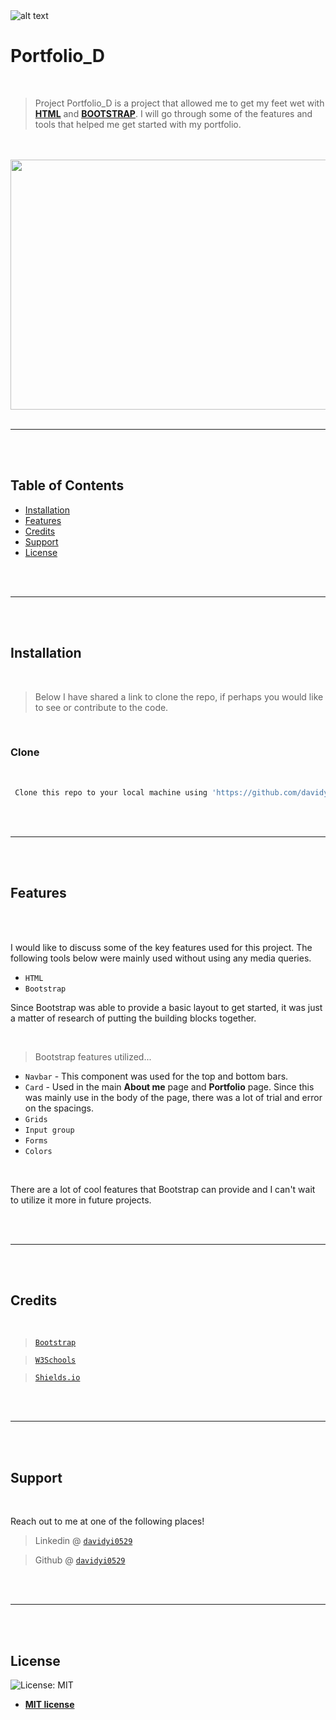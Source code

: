 <img src="https://github.com/davidyi0529/Portfolio_D/blob/master/assets/images/logo.png?raw=true" alt="alt text" title="David Yi">

<br />

# Portfolio_D

<br />

> Project Portfolio_D is a project that allowed me to get my feet wet with **[HTML](https://html.spec.whatwg.org/)** and **[BOOTSTRAP](https://getbootstrap.com/)**.
  I will go through some of the features and tools that helped me get started with my portfolio.

<br />
<br />

<img src="https://github.com/davidyi0529/Portfolio_D/blob/master/assets/images/about.png?raw=true" width="1000" height="400">

<br />
<br />

---

<br />
<br />

## Table of Contents

- [Installation](#installation)
- [Features](#features)
- [Credits](#credits)
- [Support](#support)
- [License](#license)

<br />
<br />

---

<br />
<br />

## Installation

<br />

> Below I have shared a link to clone the repo, if perhaps you would like to see or contribute to the code.

<br />

### Clone

<br />

```bash
 Clone this repo to your local machine using 'https://github.com/davidyi0529/Portfolio_D.git'
```

<br />
<br />

---

<br />
<br />

## Features

<br />
<br />

I would like to discuss some of the key features used for this project. The following tools below were mainly used without using any media queries.

- `HTML`
- `Bootstrap`

Since Bootstrap was able to provide a basic layout to get started, it was just a matter of research of putting the building blocks together.

<br />

>Bootstrap features utilized...

- `Navbar` - This component was used for the top and bottom bars.
- `Card` - Used in the main **About me** page and **Portfolio** page. Since this was mainly use in the body of the page, 
           there was a lot of trial and error on the spacings.
- `Grids`
- `Input group`
- `Forms`
- `Colors`

<br />

There are a lot of cool features that Bootstrap can provide and I can't wait to utilize it more in future projects.

<br />
<br />

---

<br />
<br />

## Credits

<br />

><a href="https://getbootstrap.com/" target="_blank">`Bootstrap`</a> 

><a href="w3schools.com" target="_blank">`W3Schools`</a> 

><a href="https://shields.io/ " target="_blank">`Shields.io`</a> 

<br />
<br />

---

<br />
<br />

## Support

<br />

Reach out to me at one of the following places!

> Linkedin @ <a href="www.linkedin.com/in/davidyi0529" target="_blank">`davidyi0529`</a> 

> Github @ <a href="https://github.com/davidyi0529" target="_blank">`davidyi0529`</a>

<br />
<br />

---

<br />
<br />

## License

![License: MIT](https://img.shields.io/badge/License-MIT-blue.svg)

 - **[MIT license](http://opensource.org/licenses/mit-license.php)**
